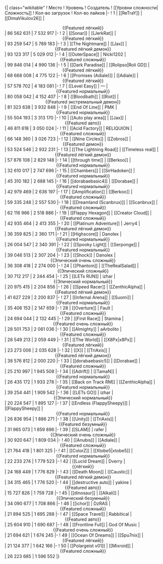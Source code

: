 {| class="wikitable"
! Место
! Уровень
! Создатель
! [[Уровни сложности|Сложность]]
! Кол-во загрузок
! Кол-во лайков
|-
! 1
| [[ReTraY]]
| [[DimaVikulov26]]
| <center>{{Featured лёгкий}}</center>
| 86 562 631
| 7 532 917
|-
! 2
| [[Sonar]]
| [[JerkRat]]
| <center>{{Featured лёгкий}}</center>
| 93 259 547
| 5 789 183
|-
! 3
| [[The Nightmare]]
| [[Jax]]
| <center>{{Featured лёгкий демон}}</center>
| 93 123 317
| 5 029 012
|-
! 4
| [[OuterSpace]]
| Nicki1202
| <center>{{Featured сложный}}</center>
| 99 846 014
| 4 990 136
|-
! 5
| [[Dark Paradise]]
| [[Rolipso|Roli GD]]
| <center>{{Featured лёгкий}}</center>
| 68 668 008
| 4 775 122
|-
! 6
| [[Promises (Adiale)]]
| [[Adiale]]
| <center>{{Featured лёгкий}}</center>
| 57 578 702
| 4 183 081
|-
! 7
| [[Level Easy]]
| —
| <center>{{Featured нормальный}}</center>
| 80 058 042
| 4 152 407
|-
! 8
| [[Bloodbath]]
| [[Riot]]
| <center>{{Featured экстремальный демон}}</center>
| 81 323 638
| 3 932 848
|-
! 9
| [[End Of Line]]
| PMK
| <center>{{Featured нормальный}}</center>
| 55 504 193
| 3 313 170
|-
! 10
| [[Auto play area]]
| [[Jax]]
| <center>{{Featured авто}}</center>
| 46 811 618
| 3 050 024
|-
! 11
| [[Acid Factory]]
| RELIQUION
| <center>{{Featured сложный}}</center>
| 66 148 360
| 3 026 723
|-
! 12
| [[Nine Circles]]
| [[Zobros]]
| <center>{{Featured демон}}</center>
| 53 524 546
| 2 932 231
|-
! 13
| [[The Lightning Road]]
| [[Timeless real]]
| <center>{{Featured лёгкий демон}}</center>
| 57 876 108
| 2 829 148
|-
! 14
| [[through time]]
| [[Berkoo]]
| <center>{{Featured нормальный}}</center>
| 32 610 017
| 2 747 696
|-
! 15
| [[Chambers]]
| [[SirHadoken]]
| <center>{{Featured нормальный}}</center>
| 45 310 182
| 2 688 145
|-
! 16
| [[dorabaebasic4]]
| [[Dorabae]]
| <center>{{Featured нормальный}}</center>
| 42 979 469
| 2 636 197
|-
! 17
| [[Amplification]]
| [[Berkoo]]
| <center>{{Featured сложный}}</center>
| 59 335 248
| 2 557 530
|-
! 18
| [[Dreamland (Scanbrux)]]
| [[Scanbrux]]
| <center>{{Featured сложный}}</center>
| 62 116 966
| 2 518 886
|-
! 19
| [[Flappy Hexagon]]
| [[Creator Cloud]]
| <center>{{Featured сложный}}</center>
| 42 935 464
| 2 413 355
|-
! 20
| [[Platinum Adventure]]
| Jerry4
| <center>{{Featured лёгкий демон}}</center>
| 36 359 825
| 2 360 171
|-
! 21
| [[Highscore]]
| Danolex
| <center>{{Featured нормальный}}</center>
| 26 004 547
| 2 340 391
|-
! 22
| [[Spooky Light]]
| [[Serponge]]
| <center>{{Featured нормальный}}</center>
| 39 046 513
| 2 307 204
|-
! 23
| [[Shock]]
| Danolex
| <center>{{Эпический очень сложный}}</center>
| 36 308 418
| 2 274 000
|-
! 24
| [[Phantom]]
| [[TheRealSalad]]
| <center>{{Эпический сложный}}</center>
| 30 712 217
| 2 244 454
|-
! 25
| [[LETs  RUN]]
| izhar
| <center>{{Эпический нормальный}}</center>
| 20 975 415
| 2 204 856
|-
! 26
| [[Speed Racer]]
| [[ZenthicAlpha]]
| <center>{{Featured лёгкий демон}}</center>
| 41 627 229
| 2 200 837
|-
! 27
| [[Infernal Arena]]
| [[Suomi]]
| <center>{{Featured нормальный}}</center>
| 35 406 153
| 2 147 659
|-
! 28
| [[Overture]]
| Fault
| <center>{{Featured сложный}}</center>
| 24 694 044
| 2 132 445
|-
! 29
| [[First Race]]
| Stamina
| <center>{{Featured очень сложный}}</center>
| 28 501 753
| 2 081 036
|-
! 30
| [[Almighty]]
| aArbolito
| <center>{{Featured сложный}}</center>
| 28 549 213
| 2 059 449
|-
! 31
| [[The World]]
| [[X8Px|x8Px]]
| <center>{{Featured лёгкий}}</center>
| 23 273 006
| 2 035 628
|-
! 32
| [[X]]
| [[TriAxis]]
| <center>{{Featured лёгкий демон}}</center>
| 38 576 812
| 2 000 220
|-
! 33
| [[dorabaebasic5]]
| [[Dorabae]]
| <center>{{Featured сложный}}</center>
| 25 210 997
| 1 945 508
|-
! 34
| [[Adrift]]
| [[TamaN]]
| <center>{{Featured нормальный}}</center>
| 26 435 172
| 1 933 278
|-
! 35
| [[Back on Track RM]]
| [[ZenthicAlpha]]
| <center>{{Featured нормальный}}</center>
| 39 254 441
| 1 909 542
|-
! 36
| [[LETs GO]]
| izhar
| <center>{{Эпический нормальный}}</center>
| 20 224 547
| 1 895 127
|-
! 37
| [[Endless (FlappySheepy)]]
| [[FlappySheepy]]
| <center>{{Featured нормальный}}</center>
| 26 836 954
| 1 886 271
|-
! 38
| [[Unity]]
| [[TriAxis]]
| <center>{{Featured безумный}}</center>
| 31 965 073
| 1 859 896
|-
! 39
| [[SLAM]]
| rafer
| <center>{{Эпический очень сложный}}</center>
| 30 920 647
| 1 809 034
|-
! 40
| [[Anubis]]
| [[Adiale]]
| <center>{{Featured сложный}}</center>
| 21 764 418
| 1 801 325
|-
! 41
| [[ColorZ]]
| [[Xtobe5|xtobe5]]
| <center>{{Featured нормальный}}</center>
| 22 233 274
| 1 779 523
|-
! 42
| [[Lucid Dream]]
| Dverry
| <center>{{лёгкий}}</center>
| 24 168 449
| 1 776 829
|-
! 43
| [[Death Moon]]
| [[Caustic]]
| <center>{{Featured лёгкий демон}}</center>
| 34 315 465
| 1 776 520
|-
! 44
| [[destructive auto]]
| yakine
| <center>{{Featured авто}}</center>
| 15 727 826
| 1 759 728
|-
! 45
| [[dinosaur]]
| [[Alkali]]
| <center>{{Эпический безумный}}</center>
| 34 090 677
| 1 708 866
|-
! 46
| [[ichor]]
| DzRAS
| <center>{{Featured сложный}}</center>
| 21 894 525
| 1 695 288
|-
! 47
| [[Space Travel]]
| Rabbitical
| <center>{{Featured авто}}</center>
| 25 604 910
| 1 690 687
|-
! 48
| [[Frontline Full]]
| God Of Music
| <center>{{Featured очень сложный}}</center>
| 21 694 621
| 1 674 245
|-
! 49
| [[Ocean Of Dreams]]
| [[Spu7nix]]
| <center>{{Featured лёгкий}}</center>
| 21 124 377
| 1 642 166
|-
! 50
| [[Polargeist v01]]
| [[Mixroid]]
| <center>{{Featured сложный}}</center>
| 26 223 685
| 1 596 552
|}